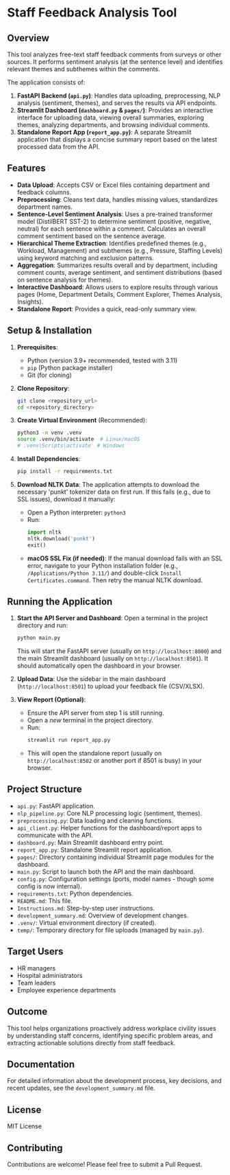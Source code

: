 # Staff Feedback Analysis Tool

## Overview

This tool analyzes free-text staff feedback comments from surveys or other sources. It performs sentiment analysis (at the sentence level) and identifies relevant themes and subthemes within the comments.

The application consists of:

1.  **FastAPI Backend (`api.py`)**: Handles data uploading, preprocessing, NLP analysis (sentiment, themes), and serves the results via API endpoints.
2.  **Streamlit Dashboard (`dashboard.py` & `pages/`)**: Provides an interactive interface for uploading data, viewing overall summaries, exploring themes, analyzing departments, and browsing individual comments.
3.  **Standalone Report App (`report_app.py`)**: A separate Streamlit application that displays a concise summary report based on the latest processed data from the API.

## Features

*   **Data Upload**: Accepts CSV or Excel files containing department and feedback columns.
*   **Preprocessing**: Cleans text data, handles missing values, standardizes department names.
*   **Sentence-Level Sentiment Analysis**: Uses a pre-trained transformer model (DistilBERT SST-2) to determine sentiment (positive, negative, neutral) for each sentence within a comment. Calculates an overall comment sentiment based on the sentence average.
*   **Hierarchical Theme Extraction**: Identifies predefined themes (e.g., Workload, Management) and subthemes (e.g., Pressure, Staffing Levels) using keyword matching and exclusion patterns.
*   **Aggregation**: Summarizes results overall and by department, including comment counts, average sentiment, and sentiment distributions (based on sentence analysis for themes).
*   **Interactive Dashboard**: Allows users to explore results through various pages (Home, Department Details, Comment Explorer, Themes Analysis, Insights).
*   **Standalone Report**: Provides a quick, read-only summary view.

## Setup & Installation

1.  **Prerequisites**:
    *   Python (version 3.9+ recommended, tested with 3.11)
    *   `pip` (Python package installer)
    *   Git (for cloning)

2.  **Clone Repository**:
    ```bash
    git clone <repository_url>
    cd <repository_directory>
    ```

3.  **Create Virtual Environment** (Recommended):
    ```bash
    python3 -m venv .venv
    source .venv/bin/activate  # Linux/macOS
    # .venv\Scripts\activate  # Windows
    ```

4.  **Install Dependencies**:
    ```bash
    pip install -r requirements.txt
    ```

5.  **Download NLTK Data**:
    The application attempts to download the necessary 'punkt' tokenizer data on first run. If this fails (e.g., due to SSL issues), download it manually:
    *   Open a Python interpreter: `python3`
    *   Run: 
        ```python
        import nltk
        nltk.download('punkt')
        exit()
        ```
    *   **macOS SSL Fix (if needed)**: If the manual download fails with an SSL error, navigate to your Python installation folder (e.g., `/Applications/Python 3.11/`) and double-click `Install Certificates.command`. Then retry the manual NLTK download.

## Running the Application

1.  **Start the API Server and Dashboard**: 
    Open a terminal in the project directory and run:
    ```bash
    python main.py
    ```
    This will start the FastAPI server (usually on `http://localhost:8000`) and the main Streamlit dashboard (usually on `http://localhost:8501`). It should automatically open the dashboard in your browser.

2.  **Upload Data**: Use the sidebar in the main dashboard (`http://localhost:8501`) to upload your feedback file (CSV/XLSX).

3.  **View Report (Optional)**:
    *   Ensure the API server from step 1 is still running.
    *   Open a *new* terminal in the project directory.
    *   Run:
        ```bash
        streamlit run report_app.py
        ```
    *   This will open the standalone report (usually on `http://localhost:8502` or another port if 8501 is busy) in your browser.

## Project Structure

*   `api.py`: FastAPI application.
*   `nlp_pipeline.py`: Core NLP processing logic (sentiment, themes).
*   `preprocessing.py`: Data loading and cleaning functions.
*   `api_client.py`: Helper functions for the dashboard/report apps to communicate with the API.
*   `dashboard.py`: Main Streamlit dashboard entry point.
*   `report_app.py`: Standalone Streamlit report application.
*   `pages/`: Directory containing individual Streamlit page modules for the dashboard.
*   `main.py`: Script to launch both the API and the main dashboard.
*   `config.py`: Configuration settings (ports, model names - though some config is now internal).
*   `requirements.txt`: Python dependencies.
*   `README.md`: This file.
*   `Instructions.md`: Step-by-step user instructions.
*   `development_summary.md`: Overview of development changes.
*   `.venv/`: Virtual environment directory (if created).
*   `temp/`: Temporary directory for file uploads (managed by `main.py`).

## Target Users

- HR managers
- Hospital administrators
- Team leaders
- Employee experience departments

## Outcome

This tool helps organizations proactively address workplace civility issues by understanding staff concerns, identifying specific problem areas, and extracting actionable solutions directly from staff feedback.

## Documentation

For detailed information about the development process, key decisions, and recent updates, see the `development_summary.md` file.

## License

MIT License

## Contributing

Contributions are welcome! Please feel free to submit a Pull Request. 